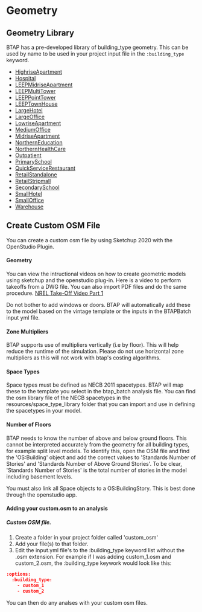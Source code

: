 # Geometry

## Geometry Library
BTAP has a pre-developed library of building_type geometry. This can be used by name to be used in your project input 
file in the ```:building_type``` keyword.

*  [HighriseApartment](https://github.com/NREL/openstudio-standards/blob/master/lib/openstudio-standards/standards/necb/NECB2011/data/geometry/HighriseApartment.osm)
*  [Hospital](https://github.com/NREL/openstudio-standards/blob/master/lib/openstudio-standards/standards/necb/NECB2011/data/geometry/Hospital.osm)
*  [LEEPMidriseApartment](https://github.com/NREL/openstudio-standards/blob/master/lib/openstudio-standards/standards/necb/NECB2011/data/geometry/LEEPMidriseApartment.osm)
*  [LEEPMultiTower](https://github.com/NREL/openstudio-standards/blob/master/lib/openstudio-standards/standards/necb/NECB2011/data/geometry/LEEPMultiTower.osm)
*  [LEEPPointTower](https://github.com/NREL/openstudio-standards/blob/master/lib/openstudio-standards/standards/necb/NECB2011/data/geometry/LEEPPointTower.osm)
*  [LEEPTownHouse](https://github.com/NREL/openstudio-standards/blob/master/lib/openstudio-standards/standards/necb/NECB2011/data/geometry/LEEPTownHouse.osm)
*  [LargeHotel](https://github.com/NREL/openstudio-standards/blob/master/lib/openstudio-standards/standards/necb/NECB2011/data/geometry/LargeHotel.osm)
*  [LargeOffice](https://github.com/NREL/openstudio-standards/blob/master/lib/openstudio-standards/standards/necb/NECB2011/data/geometry/LargeOffice.osm)
*  [LowriseApartment](https://github.com/NREL/openstudio-standards/blob/master/lib/openstudio-standards/standards/necb/NECB2011/data/geometry/LowriseApartment.osm)
*  [MediumOffice](https://github.com/NREL/openstudio-standards/blob/master/lib/openstudio-standards/standards/necb/NECB2011/data/geometry/MediumOffice.osm)
*  [MidriseApartment](https://github.com/NREL/openstudio-standards/blob/master/lib/openstudio-standards/standards/necb/NECB2011/data/geometry/MidriseApartment.osm)
*  [NorthernEducation](https://github.com/NREL/openstudio-standards/blob/master/lib/openstudio-standards/standards/necb/NECB2011/data/geometry/NorthernEducation.osm)
*  [NorthernHealthCare](https://github.com/NREL/openstudio-standards/blob/master/lib/openstudio-standards/standards/necb/NECB2011/data/geometry/NorthernHealthCare.osm)
*  [Outpatient](https://github.com/NREL/openstudio-standards/blob/master/lib/openstudio-standards/standards/necb/NECB2011/data/geometry/Outpatient.osm)
*  [PrimarySchool](https://github.com/NREL/openstudio-standards/blob/master/lib/openstudio-standards/standards/necb/NECB2011/data/geometry/PrimarySchool.osm)
*  [QuickServiceRestaurant](https://github.com/NREL/openstudio-standards/blob/master/lib/openstudio-standards/standards/necb/NECB2011/data/geometry/QuickServiceRestaurant.osm)
*  [RetailStandalone](https://github.com/NREL/openstudio-standards/blob/master/lib/openstudio-standards/standards/necb/NECB2011/data/geometry/RetailStandalone.osm)
*  [RetailStripmall](https://github.com/NREL/openstudio-standards/blob/master/lib/openstudio-standards/standards/necb/NECB2011/data/geometry/RetailStripmall.osm)
*  [SecondarySchool](https://github.com/NREL/openstudio-standards/blob/master/lib/openstudio-standards/standards/necb/NECB2011/data/geometry/SecondarySchool.osm)
*  [SmallHotel](https://github.com/NREL/openstudio-standards/blob/master/lib/openstudio-standards/standards/necb/NECB2011/data/geometry/SmallHotel.osm)
*  [SmallOffice](https://github.com/NREL/openstudio-standards/blob/master/lib/openstudio-standards/standards/necb/NECB2011/data/geometry/SmallOffice.osm)
*  [Warehouse](https://github.com/NREL/openstudio-standards/blob/master/lib/openstudio-standards/standards/necb/NECB2011/data/geometry/Warehouse.osm)

## Create Custom OSM File
You can create a custom osm file by using Sketchup 2020 with the OpenStudio Plugin. 
#### Geometry
You can view the intructional videos on how to create geometric models using sketchup and the openstudio plug-in. 
Here is a video to perform takeoffs from a DWG file. You can also import PDF files and do the same procedure. 
[NREL Take-Off Video Part 1](https://www.youtube.com/watch?v=T41MXqlvp0E)

Do not bother to add windows or doors. BTAP will automatically add these to the model based on the vintage template or the inputs in
the BTAPBatch input yml file. 

#### Zone Multipliers
BTAP supports use of multipliers vertically (i.e by floor). This will help reduce the runtime of the simulation. Please 
do not use horizontal zone multipliers as this will not work with btap's costing algorithms.  

#### Space Types
Space types must be defined as NECB 2011 spacetypes. BTAP will map these to the template you select in the btap_batch 
analysis file. You can find the osm library file of the NECB spacetypes in the resources/space_type_library folder that
 you can import and use in defining the spacetypes in your model. 

#### Number of Floors
BTAP needs to know the number of above and below ground floors. This cannot be interpreted accurately from the geometry
 for all building types, for example split level models. To identify this, open the 
 OSM file and find the 'OS:Building' object and add the correct values to  'Standards Number of Stories' and 
 'Standards Number of Above Ground Stories'. To be clear, 'Standards Number of Stories' is the total number of 
 stories in the model including basement levels.  

You must also link all Space objects to a OS:BuildingStory. This is best done through the openstudio app. 

#### Adding your custom.osm to an analysis
##### Custom OSM file. 
1. Create a folder in your project folder called 'custom_osm'
2. Add your file(s) to that folder. 
3. Edit the input.yml file's to the :building_type keyword list without the .osm extension. For example if I was adding custom_1.osm and custom_2.osm, the :building_type keywork would look like this:

```json
:options:
  :building_type:
    - custom_1
    - custom_2
```
 You can then do any analses with your custom osm files. 
